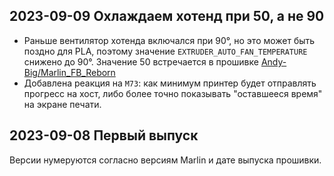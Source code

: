 ## 2023-09-09 Охлаждаем хотенд при 50, а не 90

* Раньше вентилятор хотенда включался при 90°, но это может быть поздно для PLA, поэтому значение `EXTRUDER_AUTO_FAN_TEMPERATURE`
снижено до 90°. Значение 50 встречается в прошивке [Andy-Big/Marlin_FB_Reborn](https://github.com/Andy-Big/Marlin_FB_Reborn/blob/781e5e111bd5e3f412bcf2e460b13a04b266072d/Marlin/Configuration_adv.h#L697) 
* Добавлена реакция на `M73`: как минимум принтер будет отправлять прогресс на хост, либо более точно показывать "оставшееся время" на экране печати.

## 2023-09-08 Первый выпуск

Версии нумеруются согласно версиям Marlin и дате выпуска прошивки.

